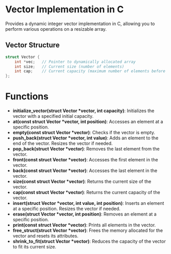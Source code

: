 # Vector Implementation in C

Provides a dynamic integer vector implementation in C, allowing you to perform various operations on a resizable array.

## Vector Structure
```c
struct Vector {
    int *vec;   // Pointer to dynamically allocated array
    int size;   // Current size (number of elements)
    int cap;    // Current capacity (maximum number of elements before resizing)
};
```
# Functions

- **initialize_vector(struct Vector *vector, int capacity)**: Initializes the vector with a specified initial capacity.
- **at(const struct Vector *vector, int position)**: Accesses an element at a specific position.
- **empty(const struct Vector *vector)**: Checks if the vector is empty.
- **push_back(struct Vector *vector, int value)**: Adds an element to the end of the vector. Resizes the vector if needed.
- **pop_back(struct Vector *vector)**: Removes the last element from the vector.
- **front(const struct Vector *vector)**: Accesses the first element in the vector.
- **back(const struct Vector *vector)**: Accesses the last element in the vector.
- **size(const struct Vector *vector)**: Returns the current size of the vector.
- **cap(const struct Vector *vector)**: Returns the current capacity of the vector.
- **insert(struct Vector *vector, int value, int position)**: Inserts an element at a specific position. Resizes the vector if needed.
- **erase(struct Vector *vector, int position)**: Removes an element at a specific position.
- **print(const struct Vector *vector)**: Prints all elements in the vector.
- **free_struct(struct Vector *vector)**: Frees the memory allocated for the vector and resets its attributes.
- **shrink_to_fit(struct Vector *vector)**: Reduces the capacity of the vector to fit its current size.








